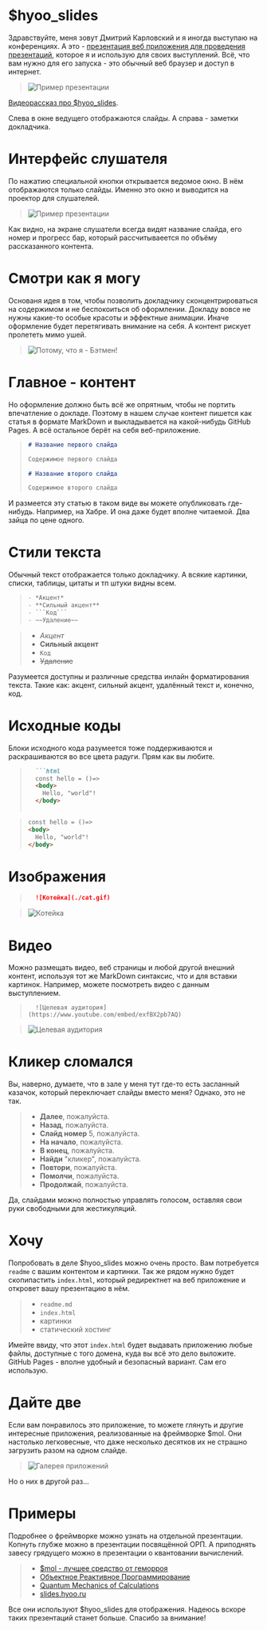 # $hyoo_slides

Здравствуйте, меня зовут Дмитрий Карловский и я иногда выступаю на конференциях. А это - [презентация веб приложения для проведения презентаций](https://slides.hyoo.ru/), которое я и использую для своих выступлений. Всё, что вам нужно для его запуска - это обычный веб браузер и доступ в интернет.

> ![Пример презентации](https://slides.hyoo.ru/#slides=https%3A%2F%2Fnin-jin.github.io%2Fslides%2Forp%2F/slide=2)

[Видеорассказ про $hyoo_slides](https://www.youtube.com/embed/jcV-OS6OvLY).

Слева в окне ведущего отображаются слайды. А справа - заметки докладчика.

# Интерфейс слушателя

По нажатию специальной кнопки открывается ведомое окно. В нём отображаются только слайды. Именно это окно и выводится на проектор для слушателей.

> ![Пример презентации](https://slides.hyoo.ru/#slides=https%3A%2F%2Fnin-jin.github.io%2Fslides%2Forp%2F/slide=2/role=listener)

Как видно, на экране слушатели всегда видят название слайда, его номер и прогресс бар, который рассчитываеется по объёму рассказанного контента.

# Смотри как я могу

Основаня идея в том, чтобы позволить докладчику сконцентрироваться на содержимом и не беспокоиться об оформлении. Докладу вовсе не нужны какие-то особые красоты и эффектные анимации. Иначе оформление будет перетягивать внимание на себя. А контент рискует пролететь мимо ушей.

> ![Потому, что я - Бэтмен!](./batmen.png)

# Главное - контент

Но оформление должно быть всё же опрятным, чтобы не портить впечатление о докладе. Поэтому в нашем случае контент пишется как статья в формате MarkDown и выкладывается на какой-нибудь GitHub Pages. А всё остальное берёт на себя веб-приложение.

> ```markdown
> # Название первого слайда
> 
> Содержимое первого слайда
> 
> # Название второго слайда
> 
> Содержимое второго слайда
> ```

И размеется эту статью в таком виде вы можете опубликовать где-нибудь. Например, на Хабре. И она даже будет вполне читаемой. Два зайца по цене одного.

# Стили текста

Обычный текст отображается только докладчику. А всякие картинки, списки, таблицы, цитаты и тп штуки видны всем. 

> ```markdown
> - *Акцент*
> - **Сильный акцент**
> - ```Код```
> - ~~Удаление~~
> ```

> - *Акцент*
> - **Сильный акцент**
> - `Код`
> - ~~Удаление~~

Разумеется доступны и различные средства инлайн форматирования текста. Такие как: акцент, сильный акцент, удалённый текст и, конечно, код.

# Исходные коды

Блоки исходного кода разумеется тоже поддерживаются и раскрашиваются во все цвета радуги. Прям как вы любите.

> ```markdown
>   ```html
>   const hello = ()=>
>   <body>
>     Hello, "world"!
>   </body>
>   ```
> ```

> ```html
> const hello = ()=>
> <body>
>   Hello, "world"!
> </body>
> ```

# Изображения

> ```markdown
>   ![Котейка](./cat.gif)
> ```

> ![Котейка](./cat.gif)

# Видео

Можно размещать видео, веб страницы и любой другой внешний контент, используя тот же MarkDown синтаксис, что и для вставки картинок. Например, можете посмотреть видео с данным выступлением.

> ```
>   ![Целевая аудитория](https://www.youtube.com/embed/exfBX2pb7AQ)
> ```

> ![Целевая аудитория](https://www.youtube.com/embed/exfBX2pb7AQ)

# Кликер сломался

Вы, наверно, думаете, что в зале у меня тут где-то есть засланный казачок, который переключает слайды вместо меня? Однако, это не так.

> - **Далее**, пожалуйста.
> - **Назад**, пожалуйста.
> - **Слайд номер** 5, пожалуйста.
> - **На начало**, пожалуйста.
> - **В конец**, пожалуйста.
> - **Найди** "кликер", пожалуйста.
> - **Повтори**, пожалуйста.
> - **Помолчи**, пожалуйста.
> - **Продолжай**, пожалуйста.

Да, слайдами можно полностью управлять голосом, оставляя свои руки свободными для жестикуляций. 

# Хочу

Попробовать в деле $hyoo_slides можно очень просто. Вам потребуется `readme` с вашим контентом и картинки. Так же рядом нужно будет скопипастить `index.html`, который редиректнет на веб приложение и откровет вашу презентацию в нём. 

> - `readme.md`
> - `index.html`
> - картинки
> - статический хостинг

Имейте ввиду, что этот `index.html` будет выдавать приложению любые файлы, доcтупные с того домена, куда вы всё это дело выложите. GitHub Pages - вполне удобный и безопасный вариант. Сам его использую.

# Дайте две

Если вам понравилось это приложение, то можете глянуть и другие интересные приложения, реализованные на фреймворке $mol. Они настолько легковесные, что даже несколько десятков их не страшно загрузить разом на одном слайде.

> ![Галерея приложений](https://showcase.hyoo.ru/)

Но о них в другой раз... 

# Примеры

Подробнее о фреймворке можно узнать на отдельной презентации. Копнуть глубже можно в презентации посвящённой ОРП. А приподнять завесу грядущего можно в презентации о квантовании вычислений.

> - [$mol - лучшее средство от геморроя](https://github.com/nin-jin/slides/edit/master/mol/)
> - [Объектное Реактивное Программирование](https://github.com/nin-jin/slides/edit/master/orp/)
> - [Quantum Mechanics of Calculations](https://github.com/nin-jin/slides/edit/master/fibers/)
> - [slides.hyoo.ru](https://slides.hyoo.ru/)

Все они используют $hyoo_slides для отображения. Надеюсь вскоре таких презентаций станет больше. Спасибо за внимание!

